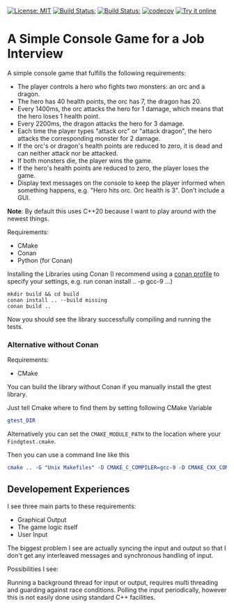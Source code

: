 [![License: MIT](https://img.shields.io/badge/License-MIT-blue.svg)](https://opensource.org/licenses/MIT)
<a href="https://travis-ci.com/DonRomanos/JustAGameForAnInterview">![Build Status:](https://travis-ci.com/DonRomanos/JustAGameForAnInterview.svg?label=linux/osx)</a>
<a href="https://ci.appveyor.com/project/DonRomanos/JustAGameForAnInterview" target="_blank">![Build Status:](https://ci.appveyor.com/api/projects/status/github/donromanos/JustAGameForAnInterview?svg=true&label=windows)</a>
[![codecov](https://codecov.io/gh/donromanos/Challenge_Template/branch/master/graph/badge.svg)](https://codecov.io/gh/donromanos/Challenge_Template/)
<a href="https://godbolt.org">![Try it online](https://img.shields.io/badge/try%20it-online-blue.svg)</a>

# A Simple Console Game for a Job Interview

A simple console game that fulfills the following requirements:

* The player controls a hero who fights two monsters: an orc and a dragon.
* The hero has 40 health points, the orc has 7, the dragon has 20.
* Every 1400ms, the orc attacks the hero for 1 damage, which means that the hero loses 1 health point.
* Every 2200ms, the dragon attacks the hero for 3 damage.
* Each time the player types "attack orc" or "attack dragon", the hero attacks the corresponding monster for 2 damage.
* If the orc's or dragon's health points are reduced to zero, it is dead and can neither attack nor be attacked.
* If both monsters die, the player wins the game.
* If the hero's health points are reduced to zero, the player loses the game.
* Display text messages on the console to keep the player informed when something happens, e.g. "Hero hits orc. Orc health is 3". Don't include a GUI.

**Note**: By default this uses C++20 because I want to play around with the newest things.

Requirements:

* CMake
* Conan
* Python (for Conan)

Installing the Libraries using Conan (I recommend using a [conan profile](https://docs.conan.io/en/latest/reference/profiles.html) to specify your settings, e.g. run conan install .. -p gcc-9 ...)

```shell
mkdir build && cd build
conan install .. --build missing
conan build ..
```

Now you should see the library successfully compiling and running the tests.

### Alternative without Conan

Requirements:

* CMake

You can build the library without Conan if you manually install the gtest library.

Just tell Cmake where to find them by setting following CMake Variable

```cmake
gtest_DIR
```

Alternatively you can set the `CMAKE_MODULE_PATH` to the location where your `Findgtest.cmake`.

Then you can use a command line like this

```cmake
cmake .. -G "Unix Makefiles" -D CMAKE_C_COMPILER=gcc-9 -D CMAKE_CXX_COMPILER=g++-9 -DCMAKE_BUILD_TYPE=DEBUG -D CMAKE_MODULE_PATH=$PWD
```

## Developement Experiences

I see three main parts to these requirements:

* Graphical Output
* The game logic itself
* User Input

The biggest problem I see are actually syncing the input and output so that I don't get any interleaved messages and synchronous handling of input.

Possibilities I see:

Running a background thread for input or output, requires multi threading and guarding against race conditions.
Polling the input periodically, however this is not easily done using standard C++ facilities.